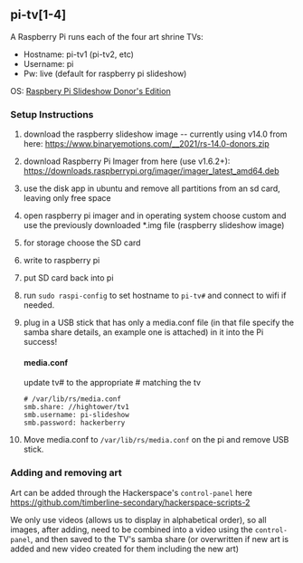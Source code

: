 ## pi-tv[1-4]

A Raspberry Pi runs each of the four art shrine TVs:

* Hostname: pi-tv1 (pi-tv2, etc)
* Username: pi
* Pw: live (default for raspberry pi slideshow)

OS: [Raspbery Pi Slideshow Donor's Edition](https://www.binaryemotions.com/raspberry-slideshow-download/)

### Setup Instructions

1. download the raspberry slideshow image -- currently using v14.0 from here: https://www.binaryemotions.com/__2021/rs-14.0-donors.zip
1. download Raspberry Pi Imager from here (use v1.6.2+): https://downloads.raspberrypi.org/imager/imager_latest_amd64.deb
1. use the disk app in ubuntu and remove all partitions from an sd card, leaving only free space
2. open raspberry pi imager and in operating system choose custom and use the previously downloaded *.img file (raspberry slideshow image)
3. for storage choose the SD card
4. write to raspberry pi
5. put SD card back into pi
6. run `sudo raspi-config` to set hostname to `pi-tv#` and connect to wifi if needed.
7. plug in a USB stick that has only a media.conf file (in that file specify the samba share details, an example one is attached) in it into the Pi
    success!
    
    #### media.conf
    update tv# to the appropriate # matching the tv
    ```
    # /var/lib/rs/media.conf
    smb.share: //hightower/tv1
    smb.username: pi-slideshow
    smb.password: hackerberry
    ```

8. Move media.conf to `/var/lib/rs/media.conf` on the pi and remove USB stick.

### Adding and removing art

Art can be added through the Hackerspace's `control-panel` here https://github.com/timberline-secondary/hackerspace-scripts-2

We only use videos (allows us to display in alphabetical order), so all images, after adding, need to be combined into a video using the `control-panel`, and then saved to the TV's samba share (or overwritten if new art is added and new video created for them including the new art)
